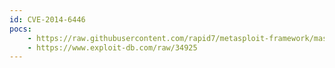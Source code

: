 ```yaml
---
id: CVE-2014-6446
pocs:
    - https://raw.githubusercontent.com/rapid7/metasploit-framework/master/modules/exploits/unix/webapp/wp_infusionsoft_upload.rb
    - https://www.exploit-db.com/raw/34925
---
```

